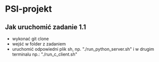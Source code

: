 # PSI-projekt

## Jak uruchomić zadanie 1.1

- wykonać git clone
- wejść w folder z zadaniem
- uruchomić odpowiedni plik sh, np. "./run_python_server.sh" i w drugim terminalu np.: "./run_c_client.sh"
